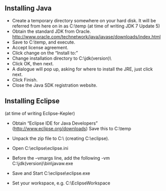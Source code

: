 ## Installing Java
* Create a temporary directory somewhere on your hard disk. It will be referred from here on in as C:\temp (at time of writing JDK 7 Update 5)
* Obtain the standard JDK from Oracle. http://www.oracle.com/technetwork/java/javase/downloads/index.html 
* Save to C:\temp, and execute. 
* Accept license agreement.
* Click change on the “Install to:”
* Change installation directory to C:\jdk(version)\ 
* Click OK, then next. 
* A dialogue will pop up, asking for where to install the JRE, just click next.
* Click Finish.
* Close the Java SDK registration website.

## Installing Eclipse

(at time of writing Eclipse-Kepler)

* Obtain “Eclipse IDE for Java Developers” (http://www.eclipse.org/downloads) 
Save this to C:\temp 

* Unpack the zip file to C:\ (creating C:\eclipse).
* Open C:\eclipse\eclipse.ini
* Before the –vmargs line, add the following
-vm 
C:\jdk(version)\bin\javaw.exe 

* Save and Start C:\eclipse\eclipse.exe
* Set your workspace, e.g. C:\EclipseWorkspace 